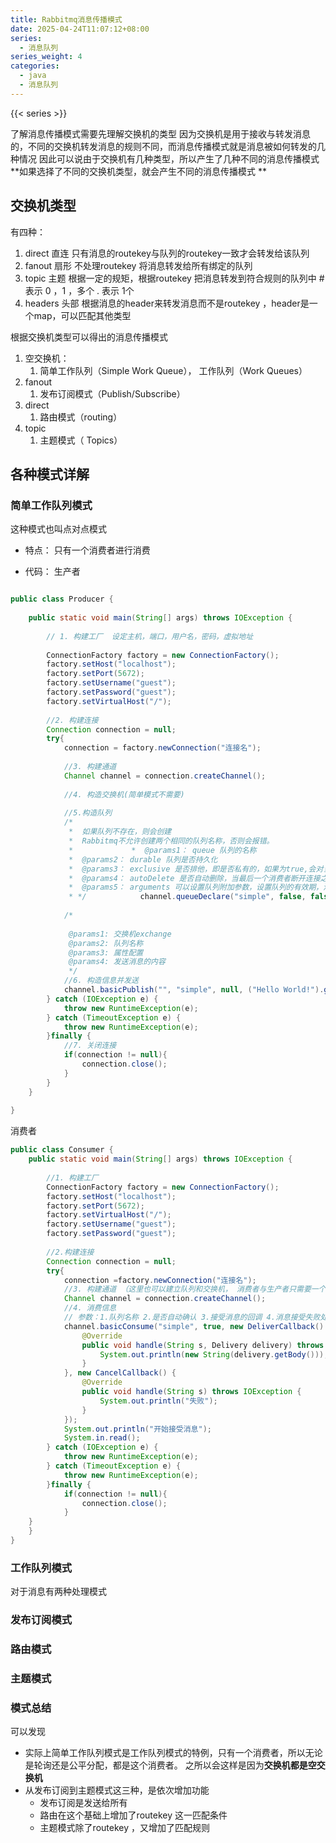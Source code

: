 ```yaml
---
title: Rabbitmq消息传播模式
date: 2025-04-24T11:07:12+08:00
series:
  - 消息队列
series_weight: 4
categories:
  - java
  - 消息队列
---
```

{{< series >}}

了解消息传播模式需要先理解交换机的类型
因为交换机是用于接收与转发消息的，不同的交换机转发消息的规则不同，而消息传播模式就是消息被如何转发的几种情况
因此可以说由于交换机有几种类型，所以产生了几种不同的消息传播模式
**如果选择了不同的交换机类型，就会产生不同的消息传播模式  **

## 交换机类型
有四种：
1. direct 直连  只有消息的routekey与队列的routekey一致才会转发给该队列
2. fanout 扇形  不处理routekey 将消息转发给所有绑定的队列
3. topic 主题   根据一定的规矩，根据routekey 把消息转发到符合规则的队列中
	\# 表示 0 ，1 ，多个
	. 表示 1个
4. headers 头部 根据消息的header来转发消息而不是routekey ，header是一个map，可以匹配其他类型

根据交换机类型可以得出的消息传播模式
1. 空交换机：
	1. 简单工作队列（Simple Work Queue）， 工作队列（Work Queues）
2. fanout 
	1. 发布订阅模式（Publish/Subscribe）
3. direct
	1. 路由模式（routing）
4. topic 
	1. 主题模式（ Topics）


## 各种模式详解

### 简单工作队列模式

这种模式也叫点对点模式

- 特点：
		只有一个消费者进行消费

- 代码：
生产者
```java

public class Producer {  
  
    public static void main(String[] args) throws IOException {  
  
        // 1. 构建工厂  设定主机，端口，用户名，密码，虚拟地址  
  
        ConnectionFactory factory = new ConnectionFactory();  
        factory.setHost("localhost");  
        factory.setPort(5672);  
        factory.setUsername("guest");  
        factory.setPassword("guest");  
        factory.setVirtualHost("/");  
  
        //2. 构建连接  
        Connection connection = null;  
        try{  
            connection = factory.newConnection("连接名");  
  
            //3. 构建通道  
            Channel channel = connection.createChannel();  
  
            //4. 构造交换机(简单模式不需要)  
  
            //5.构造队列  
            /*  
             *  如果队列不存在，则会创建  
             *  Rabbitmq不允许创建两个相同的队列名称，否则会报错。  
             *             *  @params1： queue 队列的名称  
             *  @params2： durable 队列是否持久化  
             *  @params3： exclusive 是否排他，即是否私有的，如果为true,会对当前队列加锁，其他的通道不能访问，并且连接自动关闭  
             *  @params4： autoDelete 是否自动删除，当最后一个消费者断开连接之后是否自动删除消息。  
             *  @params5： arguments 可以设置队列附加参数，设置队列的有效期，消息的最大长度，队列的消息生命周期等等。  
             * */            channel.queueDeclare("simple", false, false, false, null);  
  
            /*  
  
             @params1: 交换机exchange  
             @params2: 队列名称  
             @params3: 属性配置  
             @params4: 发送消息的内容  
             */  
            //6. 构造信息并发送  
            channel.basicPublish("", "simple", null, ("Hello World!").getBytes());  
        } catch (IOException e) {  
            throw new RuntimeException(e);  
        } catch (TimeoutException e) {  
            throw new RuntimeException(e);  
        }finally {  
            //7. 关闭连接  
            if(connection != null){  
                connection.close();  
            }  
        }  
    }  
  
}
```


消费者
```java
public class Consumer {  
    public static void main(String[] args) throws IOException {  
  
        //1. 构建工厂  
        ConnectionFactory factory = new ConnectionFactory();  
        factory.setHost("localhost");  
        factory.setPort(5672);  
        factory.setVirtualHost("/");  
        factory.setUsername("guest");  
        factory.setPassword("guest");  
  
        //2.构建连接  
        Connection connection = null;  
        try{  
            connection =factory.newConnection("连接名");  
            //3. 构建通道 （这里也可以建立队列和交换机， 消费者与生产者只需要一个完成了建立就可以）
            Channel channel = connection.createChannel();  
            //4. 消费信息  
            // 参数：1.队列名称 2.是否自动确认 3.接受消息的回调 4.消息接受失败处理函数  
            channel.basicConsume("simple", true, new DeliverCallback() {  
                @Override  
                public void handle(String s, Delivery delivery) throws IOException {  
                    System.out.println(new String(delivery.getBody()));  
                }  
            }, new CancelCallback() {  
                @Override  
                public void handle(String s) throws IOException {  
                    System.out.println("失败");  
                }  
            });  
            System.out.println("开始接受消息");  
            System.in.read();  
        } catch (IOException e) {  
            throw new RuntimeException(e);  
        } catch (TimeoutException e) {  
            throw new RuntimeException(e);  
        }finally {  
            if(connection != null){  
                connection.close();  
            }  
	}
    }  
}
```




### 工作队列模式

对于消息有两种处理模式





### 发布订阅模式


### 路由模式


### 主题模式



### 模式总结
可以发现

- 实际上简单工作队列模式是工作队列模式的特例，只有一个消费者，所以无论是轮询还是公平分配，都是这个消费者。 之所以会这样是因为**交换机都是空交换机**
- 从发布订阅到主题模式这三种，是依次增加功能
	- 发布订阅是发送给所有
	- 路由在这个基础上增加了routekey 这一匹配条件
	- 主题模式除了routekey ，又增加了匹配规则


